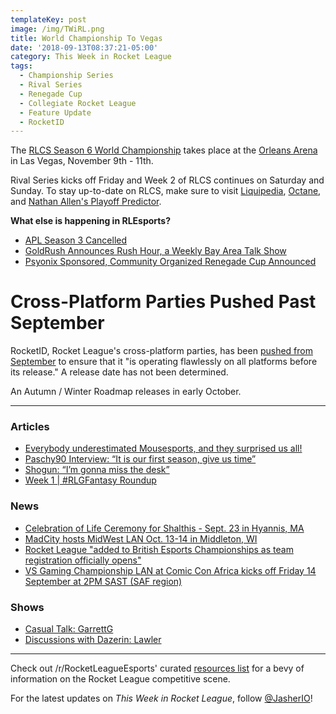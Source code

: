 ```yaml
---
templateKey: post
image: /img/TWiRL.png
title: World Championship To Vegas
date: '2018-09-13T08:37:21-05:00'
category: This Week in Rocket League
tags:
  - Championship Series
  - Rival Series
  - Renegade Cup
  - Collegiate Rocket League
  - Feature Update
  - RocketID
---
```

The [RLCS Season 6 World Championship](https://www.rocketleagueesports.com/news/rlcs-season-6-world-championship-is-heading-to-vegas-/) takes place at the [Orleans Arena](https://www.orleansarena.com/) in Las Vegas, November 9th - 11th. 

Rival Series kicks off Friday and Week 2 of RLCS continues on Saturday and Sunday. To stay up-to-date on RLCS, make sure to visit [Liquipedia](https://liquipedia.net/rocketleague/Main_Page), [Octane](https://octane.gg/), and [Nathan Allen's Playoff Predictor](https://us.nallen.me/rlcs/).

**What else is happening in RLEsports?**

* [APL Season 3 Cancelled](http://www.twitlonger.com/show/n_1sqlfkj)
* [GoldRush Announces Rush Hour, a Weekly Bay Area Talk Show](https://twitter.com/goldrushgg/status/1039925673337413632)
* [Psyonix Sponsored, Community Organized Renegade Cup Announced](https://www.rocketleagueesports.com/news/introducing----the-rocket-league-renegade-cup/)

# Cross-Platform Parties Pushed Past September

RocketID, Rocket League's cross-platform parties, has been [pushed from September](https://www.rocketleague.com/news/progression-update-follow-up-rocketid/) to ensure that it "is operating flawlessly on all platforms before its release." A release date has not been determined.

An Autumn / Winter Roadmap releases in early October.

---

### Articles

* [Everybody underestimated Mousesports, and they surprised us all!](https://rocketeers.gg/mousesports-rlcs-debut-winning-against-vitality-and-fnatic/)
* [Paschy90 Interview: “It is our first season, give us time”](https://www.dailyesports.gg/rocket-league-paschy90-interview/)
* [Shogun: “I’m gonna miss the desk”](https://rocketeers.gg/interview-rlcs-caster-callum-shogun-keir/)
* [Week 1 | #RLGFantasy Roundup](https://www.reddit.com/r/RocketLeagueEsports/comments/9eqxu0/week_1_rlgfantasy_roundup/)

### News

* [Celebration of Life Ceremony for Shalthis - Sept. 23 in Hyannis, MA](https://www.reddit.com/r/RocketLeagueEsports/comments/9dcygf/shalthis_celebration_of_life_announcement/)
* [MadCity hosts MidWest LAN Oct. 13-14 in Middleton, WI](https://madcity.gg/events/mwl20-byoc-rocket-league-tournament/)
* [Rocket League "added to British Esports Championships as team registration officially opens"](https://www.reddit.com/r/RocketLeagueEsports/comments/9f0r8z/rocket_league_added_to_british_esports/?ref=share&ref_source=link)
* [VS Gaming Championship LAN at Comic Con Africa kicks off Friday 14 September at 2PM SAST (SAF region)](https://www.reddit.com/r/RocketLeagueEsports/comments/9f8hw4/vs_gaming_championship_lan_at_comic_con_africa/)

### Shows

* [Casual Talk: GarrettG](https://www.youtube.com/watch?v=ssIgk8AZ8EI)
* [Discussions with Dazerin: Lawler](https://www.youtube.com/watch?v=Fwp1lkfZDUs&feature=youtu.be)

---

Check out /r/RocketLeagueEsports' curated [resources list](https://www.reddit.com/r/RocketLeagueEsports/wiki/links) for a bevy of information on the Rocket League competitive scene.

For the latest updates on *This Week in Rocket League*, follow [@JasherIO](https://twitter.com/JasherIO)!
